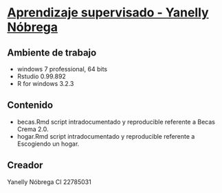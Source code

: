 # [Aprendizaje supervisado - Yanelly Nóbrega](https://github.com/DataMiningUCV/preprocesamiento-de-datos-yanellynobrega)


## Ambiente de trabajo

- windows 7 professional, 64 bits
- Rstudio 0.99.892
- R for windows 3.2.3

## Contenido

- becas.Rmd script intradocumentado y reproducible referente a Becas Crema 2.0.
- hogar.Rmd script intradocumentado y reproducible referente a Escogiendo un hogar.


## Creador

Yanelly Nóbrega
CI 22785031

